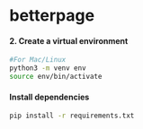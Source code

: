 # betterpage

#### 2. Create a virtual environment
```bash
#For Mac/Linux
python3 -m venv env
source env/bin/activate
```


#### Install dependencies
```bash
pip install -r requirements.txt
```

